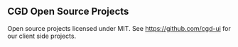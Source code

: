 ## CGD Open Source Projects

Open source projects licensed under MIT. See https://github.com/cgd-ui for our client side projects.
